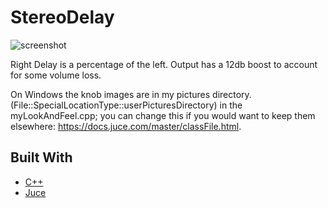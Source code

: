 # StereoDelay

![screenshot](https://github.com/joeloftusdev/StereoDelay/assets/152509645/a0dd9f83-d464-48f9-9fad-a95a6bdbb889)


Right Delay is a percentage of the left.
Output has a 12db boost to account for some volume loss.

On Windows the knob images are in my pictures directory. (File::SpecialLocationType::userPicturesDirectory) in the  myLookAndFeel.cpp; you can change this if you would want to keep them elsewhere: https://docs.juce.com/master/classFile.html.

## Built With

* [C++](https://isocpp.org/)
* [Juce](https://juce.com/)
